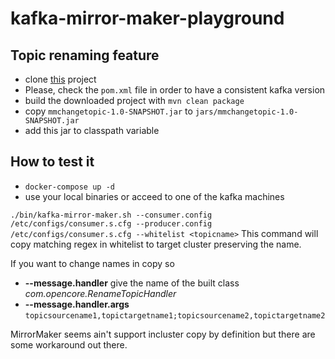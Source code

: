 # kafka-mirror-maker-playground

## Topic renaming feature

- clone [this](https://github.com/opencore/mirrormaker_topic_rename) project
- Please, check the `pom.xml` file in order to have a consistent kafka version
- build the downloaded project with `mvn clean package`
- copy `mmchangetopic-1.0-SNAPSHOT.jar` to `jars/mmchangetopic-1.0-SNAPSHOT.jar`
- add this jar to classpath variable

## How to test it

- `docker-compose up -d`
- use your local binaries or acceed to one of the kafka machines

`./bin/kafka-mirror-maker.sh --consumer.config /etc/configs/consumer.s.cfg --producer.config /etc/configs/consumer.s.cfg --whitelist <topicname>`
This command will copy matching regex in whitelist to target cluster preserving the name.

If you want to change names in copy so 
- **--message.handler** 
  give the name of the built class *com.opencore.RenameTopicHandler*
- **--message.handler.args** `topicsourcename1,topictargetname1;topicsourcename2,topictargetname2`


MirrorMaker seems ain't support incluster copy by definition but there are some workaround out there.